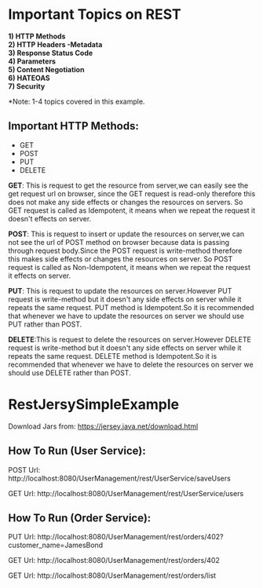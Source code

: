 # Important Topics on REST

<b>1) HTTP Methods</b><br>
<b>2) HTTP Headers -Metadata</b><br>
<b>3) Response Status Code</b><br>
<b>4) Parameters</b><br>
<b>5) Content Negotiation</b><br>
<b>6) HATEOAS</b><br>
<b>7) Security</b><br>

*Note: 1-4 topics covered in this example.

Important HTTP Methods:
------------------------
<ul>
<li>GET</li>
<li>POST</li>
<li>PUT</li>
<li>DELETE</li>
</ul>
<b>GET</b>: This is request to get the resource from server,we can easily see the get request url on browser,
since the GET request is read-only therefore this does not make any side effects or changes the resources on servers.
So GET request is called as Idempotent, it means when we repeat the request it doesn't effects on server.

<b>POST</b>: This is request to insert or update the resources on server,we can not see the url of POST method on browser because data is passing through 
request body.Since the POST request is write-method therefore this makes side effects or changes the resources on server.
So POST request is called as Non-Idempotent, it means when we repeat the request it effects on server.

<b>PUT</b>: This is request to update the resources on server.However PUT request is write-method but it doesn't any side effects on server while it repeats the same request.
PUT method is Idempotent.So it is recommended that whenever we have to update the resources on server we should use PUT rather than POST.

<b>DELETE</b>:This is request to delete the resources on server.However DELETE request is write-method but it doesn't any side effects on server while it repeats the same request.
DELETE method is Idempotent.So it is recommended that whenever we have to delete the resources on server we should use DELETE rather than POST.


# RestJersySimpleExample

Download Jars from: https://jersey.java.net/download.html

How To Run (User Service):
----------------------------
POST Url:
http://localhost:8080/UserManagement/rest/UserService/saveUsers

GET Url:
http://localhost:8080/UserManagement/rest/UserService/users

How To Run (Order Service):
----------------------------
PUT Url:
http://localhost:8080/UserManagement/rest/orders/402?customer_name=JamesBond

GET Url:
http://localhost:8080/UserManagement/rest/orders/402

GET Url:
http://localhost:8080/UserManagement/rest/orders/list
